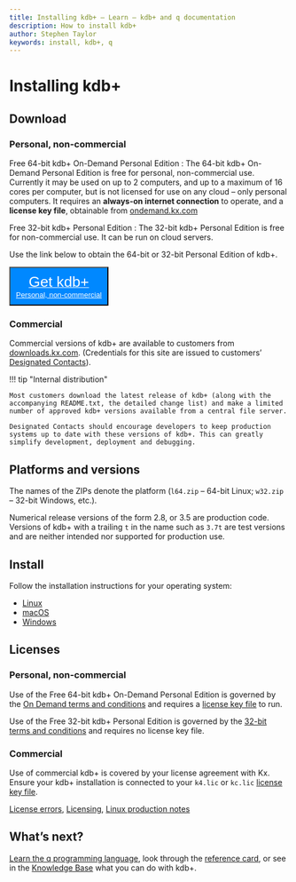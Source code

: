 ```yaml
---
title: Installing kdb+ – Learn – kdb+ and q documentation
description: How to install kdb+
author: Stephen Taylor
keywords: install, kdb+, q
---
```

# Installing kdb+



## <i class="fas fa-download"></i> Download

### Personal, non-commercial

Free 64-bit kdb+ On-Demand Personal Edition
: The 64-bit kdb+ On-Demand Personal Edition is free for personal, non-commercial use. Currently it may be used on up to 2 computers, and up to a maximum of 16 cores per computer, but is not licensed for use on any cloud – only personal computers. It requires an **always-on internet connection** to operate, and a **license key file**, obtainable from [ondemand.kx.com](https://ondemand.kx.com/)

Free 32-bit kdb+ Personal Edition
: The 32-bit kdb+ Personal Edition is free for non-commercial use. It can be run on cloud servers.

Use the link below to obtain the 64-bit or 32-bit Personal Edition of kdb+.

<button style="background: #0088ff; padding: 10px;" type="button">
  <a href="https://kx.com/connect-with-us/download/" style="color: white">
    <span style="font-size: 2em"><i class="fas fa-download"></i> Get kdb+</span><br/>Personal, non-commercial
      <i class="fab fa-linux"></i>
      <i class="fab fa-apple"></i>
      <i class="fab fa-windows"></i>
  </a>
</button>


### Commercial 

Commercial versions of kdb+ are available to customers from [downloads.kx.com](https://downloads.kx.com). (Credentials for this site are issued to customers’ [Designated Contacts](../licensing.md#obtain-a-license-key-file)). 

!!! tip "Internal distribution"

    Most customers download the latest release of kdb+ (along with the accompanying README.txt, the detailed change list) and make a limited number of approved kdb+ versions available from a central file server. 

    Designated Contacts should encourage developers to keep production systems up to date with these versions of kdb+. This can greatly simplify development, deployment and debugging.


## Platforms and versions

The names of the ZIPs denote the platform (`l64.zip` – 64-bit Linux; `w32.zip` – 32-bit Windows, etc.).

Numerical release versions of the form 2.8, or 3.5 are production code. Versions of kdb+ with a trailing `t` in the name such as `3.7t` are test versions and are neither intended nor supported for production use.


## Install

Follow the installation instructions for your operating system:

-   <i class="fab fa-linux"></i> [Linux](linux.md)
-   <i class="fab fa-apple"></i> [macOS](macos.md)
-   <i class="fab fa-windows"></i> [Windows](windows.md)


## <i class="fas fa-certificate"></i> Licenses

### Personal, non-commercial

Use of the Free 64-bit kdb+ On-Demand Personal Edition is governed by the [On Demand terms and conditions](https://ondemand.kx.com/) and requires a [license key file](../licensing.md) to run.

Use of the Free 32-bit kdb+ Personal Edition is governed by the [32-bit terms and conditions](https://kx.com/download) and requires no license key file.


### Commercial

Use of commercial kdb+ is covered by your license agreement with Kx.
Ensure your kdb+ installation is connected to your `k4.lic` or `kc.lic` [license key file](../licensing.md).

<i class="far fa-hand-point-right"></i> [License errors](../../basics/errors.md#license-errors), [Licensing](../licensing.md), [Linux production notes](../../kb/linux-production.md)


## <i class="far fa-hand-point-right"></i> What’s next?

[Learn the q programming language](../index.md#learn-q), look through the [reference card](../..//ref/index.md), or see in the [Knowledge Base](../../kb/index.md)  what you can do with kdb+.

